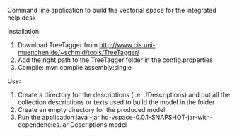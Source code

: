Command line application to build the vectorial space for the integrated help desk

Installation:
1) Download TreeTagger from http://www.cis.uni-muenchen.de/~schmid/tools/TreeTagger/
2) Add the right path to the TreeTagger folder in the config.properties
3) Compile: mvn compile assembly:single

Use:
1) Create a directory for the descriptions (i.e. ./Descriptions) and put all the collection descriptions or texts used to build the model in the folder
2) Create an empty directory for the produced model. 
3) Run the application java -jar hd-vspace-0.0.1-SNAPSHOT-jar-with-dependencies.jar Descriptions model

